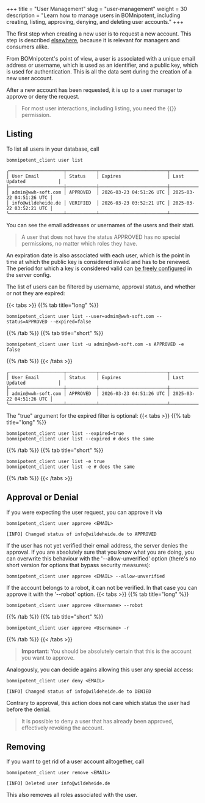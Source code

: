 +++
title = "User Management"
slug = "user-management"
weight = 30
description = "Learn how to manage users in BOMnipotent, including creating, listing, approving, denying, and deleting user accounts."
+++

The first step when creating a new user is to request a new account. This step is described [elsewhere](/client/basics/account-creation/), because it is relevant for managers and consumers alike.

From BOMnipotent's point of view, a user is associated with a unique email address or username, which is used as an identifier, and a public key, which is used for authentication. This is all the data sent during the creation of a new user account.

After a new account has been requested, it is up to a user manager to approve or deny the request.

> For most user interactions, including listing, you need the {{<user-management-en>}} permission.

## Listing

To list all users in your database, call
```
bomnipotent_client user list
```

``` {wrap="false" title="output"}
╭────────────────────┬───────────┬─────────────────────────┬─────────────────────────╮
│ User Email         │ Status    │ Expires                 │ Last Updated            │
├────────────────────┼───────────┼─────────────────────────┼─────────────────────────┤
│ admin@wwh-soft.com │ APPROVED  │ 2026-03-23 04:51:26 UTC │ 2025-03-22 04:51:26 UTC │
│ info@wildeheide.de │ VERIFIED  │ 2026-03-23 03:52:21 UTC │ 2025-03-22 03:52:21 UTC │
╰────────────────────┴───────────┴─────────────────────────┴─────────────────────────╯
```

You can see the email addresses or usernames of the users and their stati. 

> A user that does not have the status APPROVED has no special permissions, no matter which roles they have.

An expiration date is also associated with each user, which is the point in time at which the public key is considered invalid and has to be renewed. The period for which a key is considered valid can [be freely configured](/server/configuration/optional/user-expiration-period/) in the server config.

The list of users can be filtered by username, approval status, and whether or not they are expired:

{{< tabs >}}
{{% tab title="long" %}}
```
bomnipotent_client user list --user=admin@wwh-soft.com --status=APPROVED --expired=false
```
{{% /tab %}}
{{% tab title="short" %}}
```
bomnipotent_client user list -u admin@wwh-soft.com -s APPROVED -e false
```
{{% /tab %}}
{{< /tabs >}}

``` {wrap="false" title="output"}
╭────────────────────┬───────────┬─────────────────────────┬─────────────────────────╮
│ User Email         │ Status    │ Expires                 │ Last Updated            │
├────────────────────┼───────────┼─────────────────────────┼─────────────────────────┤
│ admin@wwh-soft.com │ APPROVED  │ 2026-03-23 04:51:26 UTC │ 2025-03-22 04:51:26 UTC │
╰────────────────────┴───────────┴─────────────────────────┴─────────────────────────╯
```

The "true" argument for the expired filter is optional:
{{< tabs >}}
{{% tab title="long" %}}
```
bomnipotent_client user list --expired=true
bomnipotent_client user list --expired # does the same
```
{{% /tab %}}
{{% tab title="short" %}}
```
bomnipotent_client user list -e true
bomnipotent_client user list -e # does the same
```
{{% /tab %}}
{{< /tabs >}}

## Approval or Denial

If you were expecting the user request, you can approve it via
```
bomnipotent_client user approve <EMAIL>
```

``` {wrap="false" title="output"}
[INFO] Changed status of info@wildeheide.de to APPROVED
```

If the user has not yet verified their email address, the server denies the approval. If you are absolutely sure that you know what you are doing, you can overwrite this behaviour with the '--allow-unverified' option (there's no short version for options that bypass security measures):
```
bomnipotent_client user approve <EMAIL> --allow-unverified
```

If the account belongs to a robot, it can not be verified. In that case you can approve it with the '--robot' option.
{{< tabs >}}
{{% tab title="long" %}}
```
bomnipotent_client user approve <Username> --robot
```
{{% /tab %}}
{{% tab title="short" %}}
```
bomnipotent_client user approve <Username> -r
```
{{% /tab %}}
{{< /tabs >}}

> **Important:** You should be absolutely certain that this is the account you want to approve.

Analogously, you can decide agains allowing this user any special access:
```
bomnipotent_client user deny <EMAIL>
```

``` {wrap="false" title="output"}
[INFO] Changed status of info@wildeheide.de to DENIED
```

Contrary to approval, this action does not care which status the user had before the denial.

> It is possible to deny a user that has already been approved, effectively revoking the account.

## Removing

If you want to get rid of a user account alltogether, call
```
bomnipotent_client user remove <EMAIL>
```

``` {wrap="false" title="output"}
[INFO] Deleted user info@wildeheide.de
```

This also removes all roles associated with the user.
